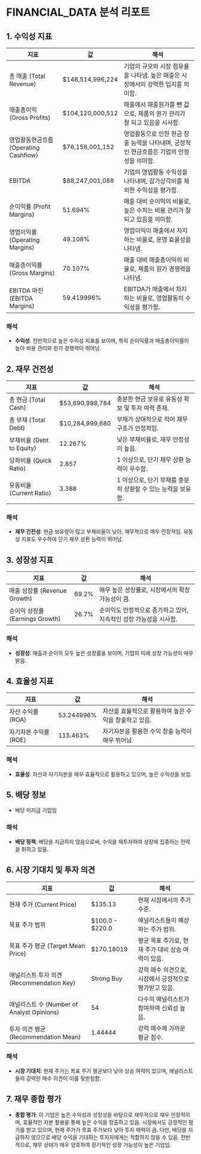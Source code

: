 # FINANCIAL_DATA 분석 리포트

## 1. 수익성 지표

| 지표 | 값 | 해석 |
|------|----|------|
| 총 매출 (Total Revenue) | $148,514,996,224 | 기업의 규모와 시장 점유율을 나타냄. 높은 매출은 시장에서의 강력한 입지를 의미함. |
| 매출총이익 (Gross Profits) | $104,120,000,512 | 매출에서 매출원가를 뺀 값으로, 제품의 원가 관리가 잘 되고 있음을 시사함. |
| 영업활동현금흐름 (Operating Cashflow) | $76,158,001,152 | 영업활동으로 인한 현금 창출 능력을 나타내며, 긍정적인 현금흐름은 기업의 안정성을 의미함. |
| EBITDA | $88,247,001,088 | 기업의 영업활동 수익성을 나타내며, 감가상각비를 제외한 수익성을 평가함. |
| 순이익률 (Profit Margins) | 51.694% | 매출 대비 순이익의 비율로, 높은 수치는 비용 관리가 잘 되고 있음을 의미함. |
| 영업이익률 (Operating Margins) | 49.108% | 영업이익이 매출에서 차지하는 비율로, 운영 효율성을 나타냄. |
| 매출총이익률 (Gross Margins) | 70.107% | 매출 대비 매출총이익의 비율로, 제품의 원가 경쟁력을 나타냄. |
| EBITDA 마진 (EBITDA Margins) | 59.419996% | EBITDA가 매출에서 차지하는 비율로, 영업활동의 수익성을 평가함. |

### 해석
- **수익성**: 전반적으로 높은 수익성 지표를 보이며, 특히 순이익률과 매출총이익률이 높아 비용 관리와 원가 경쟁력이 뛰어남.

## 2. 재무 건전성

| 지표 | 값 | 해석 |
|------|----|------|
| 총 현금 (Total Cash) | $53,690,998,784 | 충분한 현금 보유로 유동성 확보 및 투자 여력 존재. |
| 총 부채 (Total Debt) | $10,284,999,680 | 부채가 상대적으로 적어 재무 구조가 안정적임. |
| 부채비율 (Debt to Equity) | 12.267% | 낮은 부채비율로, 재무 안정성이 높음. |
| 당좌비율 (Quick Ratio) | 2.857 | 1 이상으로, 단기 채무 상환 능력이 우수함. |
| 유동비율 (Current Ratio) | 3.388 | 1 이상으로, 단기 부채를 충분히 상환할 수 있는 능력을 보유함. |

### 해석
- **재무 건전성**: 현금 보유량이 많고 부채비율이 낮아, 재무적으로 매우 안정적임. 유동성 지표도 우수하여 단기 채무 상환 능력이 뛰어남.

## 3. 성장성 지표

| 지표 | 값 | 해석 |
|------|----|------|
| 매출 성장률 (Revenue Growth) | 69.2% | 매우 높은 성장률로, 시장에서의 확장 가능성이 큼. |
| 순이익 성장률 (Earnings Growth) | 26.7% | 순이익도 안정적으로 증가하고 있어, 지속적인 성장 가능성을 시사함. |

### 해석
- **성장성**: 매출과 순이익 모두 높은 성장률을 보이며, 기업의 미래 성장 가능성이 매우 밝음.

## 4. 효율성 지표

| 지표 | 값 | 해석 |
|------|----|------|
| 자산 수익률 (ROA) | 53.244996% | 자산을 효율적으로 활용하여 높은 수익을 창출하고 있음. |
| 자기자본 수익률 (ROE) | 115.463% | 자기자본을 활용한 수익 창출 능력이 매우 뛰어남. |

### 해석
- **효율성**: 자산과 자기자본을 매우 효율적으로 활용하고 있으며, 높은 수익성을 보임.

## 5. 배당 정보

- 배당 미지급 기업임

### 해석
- **배당 정책**: 배당을 지급하지 않음으로써, 수익을 재투자하여 성장에 집중하는 전략을 취하고 있음.

## 6. 시장 기대치 및 투자 의견

| 지표 | 값 | 해석 |
|------|----|------|
| 현재 주가 (Current Price) | $135.13 | 현재 시장에서의 주가 수준. |
| 목표 주가 범위 | $100.0 - $220.0 | 애널리스트들이 예상하는 주가 범위. |
| 목표 주가 평균 (Target Mean Price) | $170.18019 | 평균 목표 주가로, 현재 주가 대비 상승 여력이 있음. |
| 애널리스트 투자 의견 (Recommendation Key) | Strong Buy | 강력 매수 의견으로, 시장에서 긍정적으로 평가받고 있음. |
| 애널리스트 수 (Number of Analyst Opinions) | 54 | 다수의 애널리스트가 참여하여 신뢰성 높음. |
| 투자 의견 평균 (Recommendation Mean) | 1.44444 | 강력 매수에 가까운 평균 점수. |

### 해석
- **시장 기대치**: 현재 주가는 목표 주가 평균보다 낮아 상승 여력이 있으며, 애널리스트들의 강력한 매수 의견이 이를 뒷받침함.

## 7. 재무 종합 평가

- **종합 평가**: 이 기업은 높은 수익성과 성장성을 바탕으로 재무적으로 매우 안정적이며, 효율적인 자본 활용을 통해 높은 수익을 창출하고 있음. 시장에서도 긍정적인 평가를 받고 있으며, 현재 주가가 목표 주가보다 낮아 투자 매력이 큼. 다만, 배당을 지급하지 않으므로 배당 수익을 기대하는 투자자에게는 적합하지 않을 수 있음. 전반적으로, 재무 상태가 매우 양호하여 장기적인 성장 가능성이 높은 기업임.